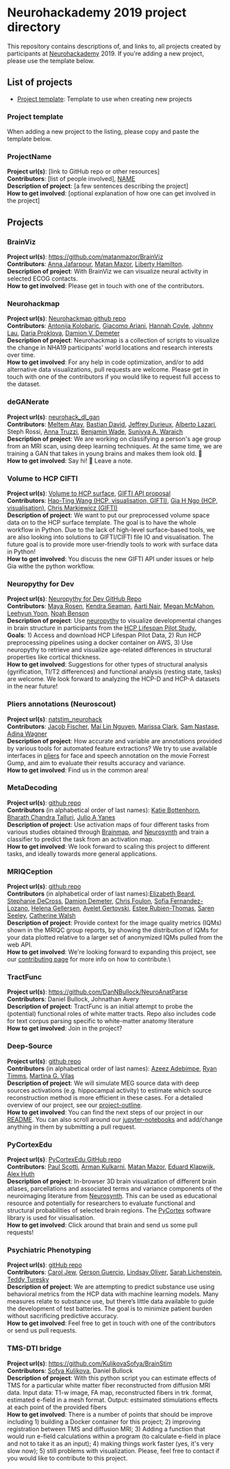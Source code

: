 # Neurohackademy 2019 project directory

This repository contains descriptions of, and links to, all projects created by participants at [Neurohackademy](http://neurohackademy.org) 2019. If you're adding a new project, please use the template below.

## List of projects
* [Project template](#project-template): Template to use when creating new projects


### Project template
When adding a new project to the listing, please copy and paste the template below.


### ProjectName
**Project url(s)**: [link to GitHub repo or other resources]\
**Contributors**: [list of people involved], [NAME](https://github.com/GITHUBID)\
**Description of project**: [a few sentences describing the project]\
**How to get involved**: [optional explanation of how one can get involved in the project]

## Projects

### BrainViz
**Project url(s)**: https://github.com/matanmazor/BrainViz \
**Contributors**: [Anna Jafarpour](https://github.com/annaja), [Matan Mazor](https://github.com/matanmazor), [Liberty Hamilton](https://github.com/libertyh). \
**Description of project**: With BrainViz we can visualize neural activity in selected ECOG contacts.\
**How to get involved**: Please get in touch with one of the contributors.

### Neurohackmap

**Project url(s)**: [Neurohackmap github repo](https://github.com/g14r/neurohackmap) \
**Contributors**: [Antonija Kolobaric](https://github.com/antonijakolobaric), [Giacomo Ariani](https://github.com/g14r), [Hannah Coyle](https://github.com/hcoyle999), [Johnny Lau](https://github.com/jonkingseestheworld), [Daria Proklova](https://github.com/ozonda), [Damion V. Demeter](https://github.com/iamdamion)\
**Description of project**: Neurohackmap is a collection of scripts to visualize the change in NHA19 participants' world locations and research interests over time.\
**How to get involved**: For any help in code optimization, and/or to add alternative data visualizations, pull requests are welcome. Please get in touch with one of the contributors if you would like to request full access to the dataset.

### deGANerate

**Project url(s)**: [neurohack_dl_gan](https://github.com/jeffreydurieux/neurohack_dl_gan)\
**Contributors**: [Meltem Atay](https://github.com/meltemiatay), [Bastian David](https://github.com/bastiandavid), [Jeffrey Durieux](https://github.com/jeffreydurieux), [Alberto Lazari](https://github.com/lazaral), Steph Rossi, [Anna Truzzi](https://github.com/AnnaTruzzi), [Benjamin Wade](https://github.com/bscwade), [Suniyya A. Waraich](https://github.com/suniyya)\
**Description of project**: We are working on classifying a person's age group from an MRI scan, using deep learning techniques. At the same time, we are training a GAN that takes in young brains and makes them look old. 🧠\
**How to get involved**: Say hi! 👋 Leave a note.

### Volume to HCP CIFTI
**Project url(s)**: [Volume to HCP surface](https://github.com/htwangtw/hcp-surface-format), 
[GIFTI API proposal](https://github.com/nipy/nibabel/issues/789)\
**Contributors**: [Hao-Ting Wang (HCP, visualisation, GIFTI)](https://github.com/htwangtw), 
[Gia H Ngo (HCP, visualisation)](https://github.com/ngohgia), 
[Chris Markiewicz (GIFTI)](https://github.com/effigies)\
**Description of project**: We want to put our preprocessed volume space data on to the HCP surface template. The goal is to have the whole workflow in Python. Due to the lack of high-level surface-based tools, we are also looking into solutions to GIFTI/CIFTI file IO and visualisation. The future goal is to provide more user-friendly tools to work with surface data in Python!\
**How to get involved**: You discuss the new GIFTI API under issues or help Gia withe the python workflow. 

### Neuropythy for Dev
**Project url(s)**: [Neuropythy for Dev GitHub Repo](http://github.com/mcmahonmc/neuropythy-for-dev)\
**Contributors**: [Maya Rosen](https://github.com/mayalrosen), [Kendra Seaman](https://github.com/klsea), [Aarti Nair](https://github.com/aartinair11), [Megan McMahon](https://github.com/mcmahonmc), [Leehyun Yoon](https://github.com/ehyun1990), [Noah Benson](https://github.com/noahbenson)\
**Description of project**: Use [neuropythy](https://github.com/noahbenson/neuropythy) to visualize developmental changes in brain structure in participants from the [HCP Lifespan Pilot Study.](https://www.humanconnectome.org/lifespan-studies)\
**Goals**: 1) Access and download HCP Lifespan Pilot Data, 2) Run HCP preprocessing pipelines using a docker container on AWS, 3) Use neuropythy to retrieve and visualize age-related differences in structural properties like cortical thickness.\
**How to get involved**: Suggestions for other types of structural analysis (gyrification, TI/T2 differences) and functional analysis (resting state, tasks) are welcome. We look forward to analyzing the HCP-D and HCP-A datasets in the near future!

### Pliers annotations (Neuroscout)
**Project url(s)**: [natstim_neurohack](https://github.com/jacobtfisher/natstim_neurohack19)\
**Contributors**: [Jacob Fischer](https://github.com/jacobtfisher),
  [Mai Lin Nguyen](https://github.com/mlnguyen), [Marissa Clark](https://github.com/Marissa-Clark),
  [Sam Nastase](https://github.com/snastase), [Adina Wagner](https://github.com/adswa)\
**Description of project**: How accurate and variable are annotations provided by various tools
  for automated feature extractions?
  We try to use available interfaces in [pliers](https://github.com/tyarkoni/pliers) for face and speech annotation
  on the movie Forrest Gump, and aim to evaluate their results accuracy and variance.\
**How to get involved**: Find us in the common area!

### MetaDecoding
**Project url(s)**: [github repo](https://github.com/Julio-A-Yanes/metaclass)\
**Contributors** (in alphabetical order of last names): [Katie Bottenhorn](https://github.com/62442katieb), [Bharath Chandra Talluri](https://github.com/BharathTalluri), [Julio A Yanes](https://github.com/Julio-A-Yanes)\
**Description of project**: Use activation maps of four different tasks from various studies obtained through [Brainmap](http://brainmap.org/), and [Neurosynth](http://neurosynth.org/) and train a classifier to predict the task from an activation map.\
**How to get involved**: We look forward to scaling this project to different tasks, and ideally towards more general applications.

### MRIQCeption
**Project url(s)**: [github repo](https://github.com/elizabethbeard/mriqception)\
**Contributors** (in alphabetical order of last names):[Elizabeth Beard](https://github.com/elizabethbeard/), [Stephanie DeCross](https://github.com/sdecross), [Damion Demeter](https://github.com/iamdamion), [Chris Foulon](https://github.com/chrisfoulon), [Sofia Fernandez-Lozano](https://github.com/soffiafdz),  [Helena Gellersen](https://github.com/hgellersen), [Ayelet Gertovski](https://github.com/ayeletger), [Estee Rubien-Thomas](https://github.com/ear55), [Saren Seeley](https://github.com/sarenseeley), [Catherine Walsh](https://github.com/crewalsh)\
**Description of project**: Provide context for the image quality metrics (IQMs) shown in the MRIQC group reports, by showing the distribution of IQMs for your data plotted relative to a larger set of anonymized IQMs pulled from the web API.\
**How to get involved**: We're looking forward to expanding this project, see our [contributing page](https://github.com/elizabethbeard/mriqception/blob/master/CONTRIBUTING.md) for more info on how to contribute.\

### TractFunc
**Project url(s)**: https://github.com/DanNBullock/NeuroAnatParse \
**Contributors**: Daniel Bullock, Johnathan Avery\
**Description of project**: TractFunc is an initial attempt to probe the (potential) functional roles of white matter tracts.  Repo also includes code for text corpus parsing specific to white-matter anatomy literature\
**How to get involved**: Join in the project?

### Deep-Source
**Project url(s)**: [github repo](https://github.com/martinagvilas/deep-source)\
**Contributors** (in alphabetical order of last names): [Azeez Adebimpe](https://github.com/a3sha2), [Ryan Timms](https://github.com/RCTimms), [Martina G. Vilas](https://github.com/martinagvilas)\
**Description of project**: We will simulate MEG source data with deep sources activations (e.g. hippocampal activity) to estimate which source reconstruction method is more efficient in these cases. For a detailed overview of our project, see our [project-outline](https://github.com/martinagvilas/deep-source/blob/master/project_outline.ipynb).\
**How to get involved**: You can find the next steps of our project in our [README](https://github.com/martinagvilas/deep-source). You can also scroll around our [jupyter-notebooks](https://github.com/martinagvilas/deep-source/tree/master/notebooks) and add/change anything in them by submitting a pull request.


### PyCortexEdu
**Project url(s)**: [PyCortexEdu GitHub repo](https://github.com/PaulScotti/PyCortexEdu)\
**Contributors**: [Paul Scotti](https://github.com/PaulScotti), [Arman Kulkarni](https://github.com/kiacan), [Matan Mazor](https://github.com/matanmazor), [Eduard Klapwijk](https://github.com/eduardklap), [Alex Huth](https://github.com/alexhuth)\
**Description of project**: In-browser 3D brain visualization of different brain atlases, parcellations and associated terms and variance components of the neuroimaging literature from [Neurosynth](http://neurosynth.org). This can be used as educational resource and potentially for researchers to evaluate functional and structural probabilities of selected brain regions. The [PyCortex](https://github.com/gallantlab/pycortex) software library is used for visualisation.\
**How to get involved**: Click around that brain and send us some pull requests!


### Psychiatric Phenotyping
**Project url(s)**: [gitHub repo](https://github.com/GersonGuercio/hcp_psychiatric_phenotyping)\
**Contributors**: [Carol Jew](https://github.com/caroljew), [Gerson Guercio](https://github.com/GersonGuercio), [Lindsay Oliver](https://github.com/loliver4), [Sarah Lichenstein](https://github.com/sarlich), [Teddy Turesky](https://github.com/tkt3)\
**Description of project**: We are attempting to predict substance use using behavioral metrics from the HCP data with machine learning models. Many measures relate to substance use, but there’s little data available to guide the development of test batteries. The goal is to minimize patient burden without sacrificing predictive accuracy.\
**How to get involved**: Feel free to get in touch with one of the contributors or send us pull requests.

### TMS-DTI bridge
**Project url(s)**: https://github.com/KulikovaSofya/BrainStim \
**Contributors**: [Sofya Kulikova](https://github.com/KulikovaSofya), Daniel Bullock \
**Description of project**: With this python script you can estimate effects of TMS for a particular white matter fiber reconstructed from diffusion MRI data. Input data: T1-w image, FA map, reconstructed fibers in trk .format, estimated e-field in a mesh format. Output: estsimated stimulations effects at each point of the provided fibers \
**How to get involved**: There is a number of points that should be improve including 1) building a Docker container for this project; 2) improving registration between TMS and diffusion MRI; 3) Adding a function that would run e-field calculations within a program (to calculate e-field in place and not to take it as an input); 4) making things work faster (yes, it's very slow now); 5) still problems with visualization. Please, feel free to contact if you would like to contribute to this project.

